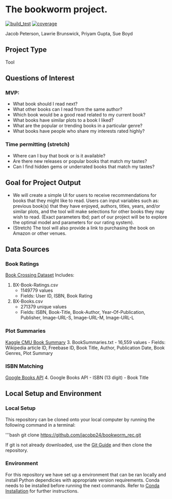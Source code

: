 # The bookworm project. 
[![build_test](https://github.com/jacobp24/bookworm_rec/actions/workflows/build_test.yml/badge.svg)](https://github.com/jacobp24/bookworm_rec/actions/workflows/build_test.yml)
[![coverage](https://img.shields.io/coverallsCoverage/github/jacobp24/bookworm_rec)](https://github.com/jacobp24/bookworm_rec)


Jacob Peterson, Lawrie Brunswick, Priyam Gupta, Sue Boyd 

##  Project Type
Tool 

## Questions of Interest
### MVP: 
- What book should I read next?
- What other books can I read from the same author?
- Which book would be a good read related to my current book?
- What books have similar plots to a book I liked?
- What are the popular or trending books in a particular genre?
- What books have people who share my interests rated highly? 

### Time permitting (stretch)
 - Where can I buy that book or is it available?
 - Are there new releases or popular books that match my tastes?
 - Can I find hidden gems or underrated books that match my tastes?

## Goal for Project Output 
- We will create a simple UI for users to receive recommendations for books that they might like to read. 
Users can input variables such as: previous book(s) that they have enjoyed, authors, titles, years, and/or similar plots, and the tool will make selections for other books they may wish to read. (Exact parameters tbd; part of our project will be to explore the optimal model and parameters for our rating system). 
- (Stretch) The tool will also provide a link to purchasing the book on Amazon or other venues. 

## Data Sources 
### Book Ratings
[Book Crossing Dataset](https://www.kaggle.com/datasets/ruchi798/bookcrossing-dataset/data)
Includes:
1.  BX-Book-Ratings.csv 
    - 1149779 values
    - Fields: User ID, ISBN, Book Rating
2.  BX-Books.csv 
    - 271379 unique values
    - Fields: ISBN, Book-Title, Book-Author, Year-Of-Publication, Publisher, Image-URL-S, Image-URL-M, Image-URL-L

### Plot Summaries
[Kaggle CMU Book Summary](https://www.kaggle.com/datasets/ymaricar/cmu-book-summary-dataset?resource=download) 
3. BookSummaries.txt
    - 16,559 values
    - Fields: Wikipedia article ID, Freebase ID, Book Title, Author, Publication Date, Book Genres, Plot Summary

### ISBN Matching
[Google Books API](https://developers.google.com/books/)
4. Google Books API
    - ISBN (13 digit)
    - Book Title

## Local Setup and Environment

### Local Setup

This repository can be cloned onto your local computer by running the following command in a terminal:

'''bash
git clone https://github.com/jacobp24/bookworm_rec.git

If git is not already downloaded, use the [Git Guide](https://github.com/git-guides/install-git) and then clone the repository.

### Environment

For this repository we have set up a environment that can be ran locally and install Python dependicies with
appropriate version requirements. Conda needs to be installed before running the next commands. 
Refer to [Conda Installation](https://conda.io/projects/conda/en/latest/user-guide/install/index.html) for further instructions.






